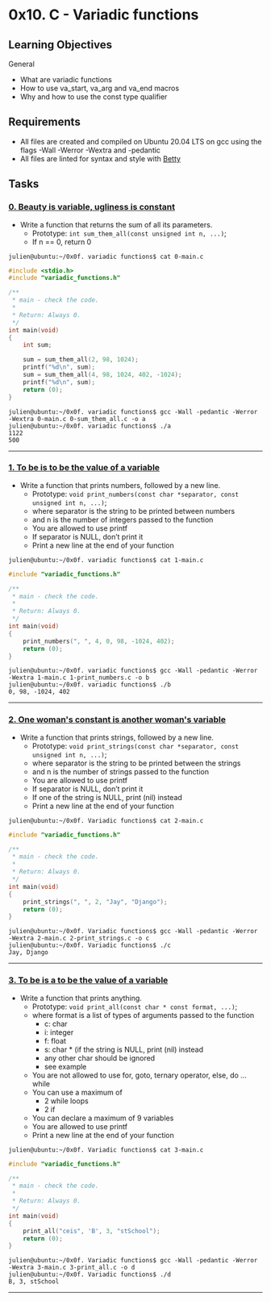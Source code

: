 # 0x10. C - Variadic functions

## Learning Objectives

General

- What are variadic functions
- How to use va_start, va_arg and va_end macros
- Why and how to use the const type qualifier

## Requirements

- All files are created and compiled on Ubuntu 20.04 LTS on gcc using the flags -Wall -Werror -Wextra and -pedantic
- All files are linted for syntax and style with [Betty](https://github.com/holbertonschool/Betty)

## Tasks

### [0. Beauty is variable, ugliness is constant](./0-sum_them_all.c)

- Write a function that returns the sum of all its parameters.
  - Prototype: `int sum_them_all(const unsigned int n, ...)`;
  - If n == 0, return 0

```
julien@ubuntu:~/0x0f. variadic functions$ cat 0-main.c
```

```c
#include <stdio.h>
#include "variadic_functions.h"

/**
 * main - check the code.
 *
 * Return: Always 0.
 */
int main(void)
{
    int sum;

    sum = sum_them_all(2, 98, 1024);
    printf("%d\n", sum);
    sum = sum_them_all(4, 98, 1024, 402, -1024);
    printf("%d\n", sum);
    return (0);
}
```

```
julien@ubuntu:~/0x0f. variadic functions$ gcc -Wall -pedantic -Werror -Wextra 0-main.c 0-sum_them_all.c -o a
julien@ubuntu:~/0x0f. variadic functions$ ./a
1122
500
```

---

### [1. To be is to be the value of a variable](./1-print_numbers.c)

- Write a function that prints numbers, followed by a new line.
  - Prototype: `void print_numbers(const char *separator, const unsigned int n, ...)`;
  - where separator is the string to be printed between numbers
  - and n is the number of integers passed to the function
  - You are allowed to use printf
  - If separator is NULL, don’t print it
  - Print a new line at the end of your function

```
julien@ubuntu:~/0x0f. variadic functions$ cat 1-main.c
```

```c
#include "variadic_functions.h"

/**
 * main - check the code.
 *
 * Return: Always 0.
 */
int main(void)
{
    print_numbers(", ", 4, 0, 98, -1024, 402);
    return (0);
}
```

```
julien@ubuntu:~/0x0f. variadic functions$ gcc -Wall -pedantic -Werror -Wextra 1-main.c 1-print_numbers.c -o b
julien@ubuntu:~/0x0f. variadic functions$ ./b
0, 98, -1024, 402
```

---

### [2. One woman's constant is another woman's variable](./2-print_strings.c)

- Write a function that prints strings, followed by a new line.
  - Prototype: `void print_strings(const char *separator, const unsigned int n, ...)`;
  - where separator is the string to be printed between the strings
  - and n is the number of strings passed to the function
  - You are allowed to use printf
  - If separator is NULL, don’t print it
  - If one of the string is NULL, print (nil) instead
  - Print a new line at the end of your function

```
julien@ubuntu:~/0x0f. Variadic functions$ cat 2-main.c
```

```c
#include "variadic_functions.h"

/**
 * main - check the code.
 *
 * Return: Always 0.
 */
int main(void)
{
    print_strings(", ", 2, "Jay", "Django");
    return (0);
}
```

```
julien@ubuntu:~/0x0f. Variadic functions$ gcc -Wall -pedantic -Werror -Wextra 2-main.c 2-print_strings.c -o c
julien@ubuntu:~/0x0f. Variadic functions$ ./c
Jay, Django
```

---

### [3. To be is a to be the value of a variable](./3-print_all.c)

- Write a function that prints anything.
  - Prototype: `void print_all(const char * const format, ...)`;
  - where format is a list of types of arguments passed to the function
    - c: char
    - i: integer
    - f: float
    - s: char \* (if the string is NULL, print (nil) instead
    - any other char should be ignored
    - see example
  - You are not allowed to use for, goto, ternary operator, else, do ... while
  - You can use a maximum of
    - 2 while loops
    - 2 if
  - You can declare a maximum of 9 variables
  - You are allowed to use printf
  - Print a new line at the end of your function

```
julien@ubuntu:~/0x0f. Variadic functions$ cat 3-main.c
```

```c
#include "variadic_functions.h"

/**
 * main - check the code.
 *
 * Return: Always 0.
 */
int main(void)
{
    print_all("ceis", 'B', 3, "stSchool");
    return (0);
}
```

```
julien@ubuntu:~/0x0f. Variadic functions$ gcc -Wall -pedantic -Werror -Wextra 3-main.c 3-print_all.c -o d
julien@ubuntu:~/0x0f. Variadic functions$ ./d
B, 3, stSchool
```

---
